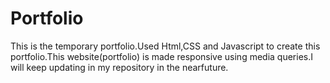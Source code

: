 # Portfolio
This is the temporary portfolio.Used Html,CSS and Javascript to create this
portfolio.This website(portfolio) is made responsive using media queries.I will keep
updating in my repository in the nearfuture.

